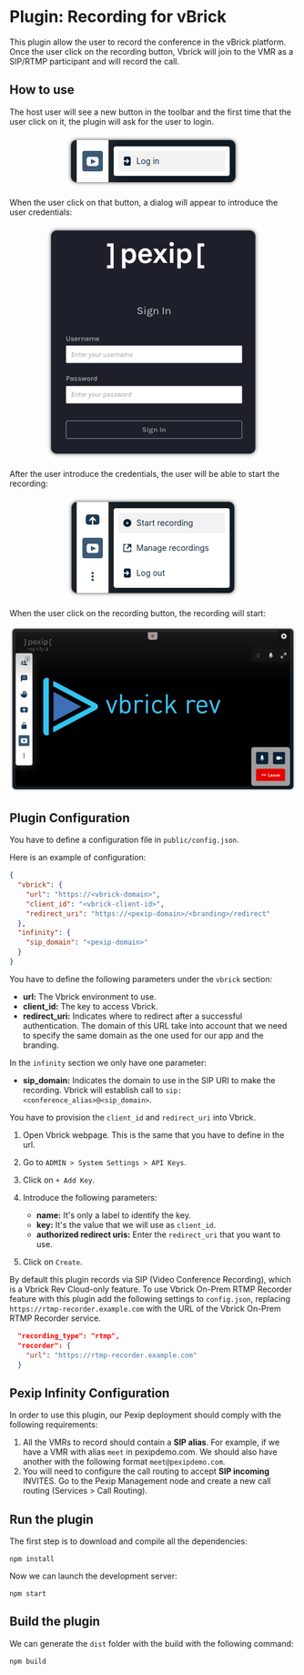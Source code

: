 # Plugin: Recording for vBrick

This plugin allow the user to record the conference in the vBrick platform. Once
the user click on the recording button, Vbrick will join to the VMR as a SIP/RTMP
participant and will record the call.

## How to use

The host user will see a new button in the toolbar and the first time that the
user click on it, the plugin will ask for the user to login.

<div align="center">

![Login button](./docs/images/login.png)

</div>

When the user click on that button, a dialog will appear to introduce the user
credentials:

<div align="center">

![Login dialog](./docs/images/login-dialog.png)

</div>

After the user introduce the credentials, the user will be able to start the
recording:

<div align="center">

![Buttons](./docs/images/buttons.png)

</div>

When the user click on the recording button, the recording will start:

<div align="center">

![Recording](./docs/images/recording.png)

</div>

## Plugin Configuration

You have to define a configuration file in `public/config.json`.

Here is an example of configuration:

```json
{
  "vbrick": {
    "url": "https://<vbrick-domain>",
    "client_id": "<vbrick-client-id>",
    "redirect_uri": "https://<pexip-domain>/<branding>/redirect"
  },
  "infinity": {
    "sip_domain": "<pexip-domain>"
  }
}
```

You have to define the following parameters under the `vbrick` section:

- **url:** The Vbrick environment to use.
- **client_id:** The key to access Vbrick.
- **redirect_uri:** Indicates where to redirect after a successful
  authentication. The domain of this URL take into account that we need to
  specify the same domain as the one used for our app and the branding.

In the `infinity` section we only have one parameter:

- **sip_domain:** Indicates the domain to use in the SIP URI to make the
  recording. Vbrick will establish call to
  `sip:<conference_alias>@<sip_domain>`.

You have to provision the `client_id` and `redirect_uri` into Vbrick.

1. Open Vbrick webpage. This is the same that you have to define in the url.
2. Go to `ADMIN > System Settings > API Keys`.
3. Click on `+ Add Key`.
4. Introduce the following parameters:

   - **name:** It's only a label to identify the key.
   - **key:** It's the value that we will use as `client_id`.
   - **authorized redirect uris:** Enter the `redirect_uri` that you want to
     use.

5. Click on `Create`.

By default this plugin records via SIP (Video Conference Recording), which is a Vbrick Rev Cloud-only feature. To use Vbrick On-Prem RTMP Recorder feature with this plugin add the following settings to `config.json`, replacing `https://rtmp-recorder.example.com` with the URL of the Vbrick On-Prem RTMP Recorder service.

```json
  "recording_type": "rtmp",
  "recorder": {
    "url": "https://rtmp-recorder.example.com"
  }
```

## Pexip Infinity Configuration

In order to use this plugin, our Pexip deployment should comply with the
following requirements:

1. All the VMRs to record should contain a **SIP alias**. For example, if we
   have a VMR with alias `meet` in pexipdemo.com. We should also have another
   with the following format `meet@pexipdemo.com`.
2. You will need to configure the call routing to accept **SIP incoming**
   INVITES. Go to the Pexip Management node and create a new call routing
   (Services > Call Routing).

## Run the plugin

The first step is to download and compile all the dependencies:

```
npm install
```

Now we can launch the development server:

```
npm start
```

## Build the plugin

We can generate the `dist` folder with the build with the following command:

```
npm build
```
